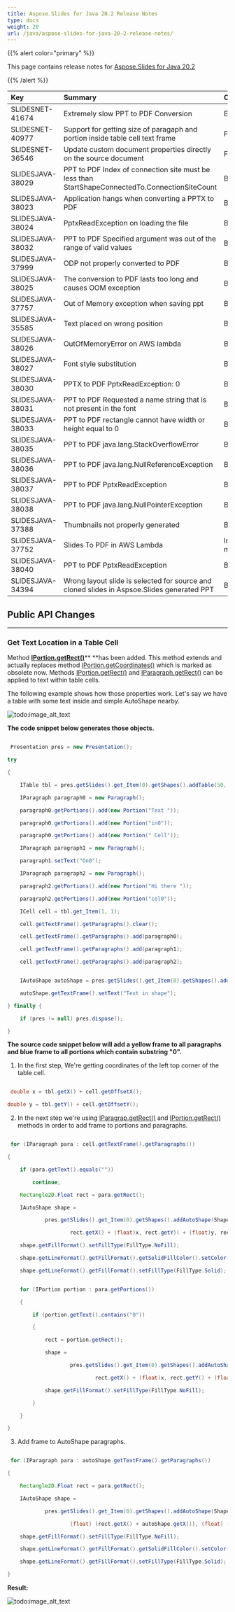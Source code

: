 ```yaml
---
title: Aspose.Slides for Java 20.2 Release Notes
type: docs
weight: 20
url: /java/aspose-slides-for-java-20-2-release-notes/
---
```


{{% alert color="primary" %}} 

This page contains release notes for [Aspose.Slides for Java 20.2](https://repository.aspose.com/repo/com/aspose/aspose-slides/20.2/)

{{% /alert %}} 

|**Key**|**Summary**|**Category**|
| :- | :- | :- |
|SLIDESNET-41674|Extremely slow PPT to PDF Conversion|Enhancement|
|SLIDESNET-40977|Support for getting size of paragaph and portion inside table cell text frame|Feature|
|SLIDESNET-36546|Update custom document properties directly on the source document|Feature|
|SLIDESJAVA-38029|PPT to PDF Index of connection site must be less than StartShapeConnectedTo.ConnectionSiteCount|Bug|
|SLIDESJAVA-38023|Application hangs when converting a PPTX to PDF|Bug|
|SLIDESJAVA-38024|PptxReadException on loading the file|Bug|
|SLIDESJAVA-38032|PPT to PDF Specified argument was out of the range of valid values|Bug|
|SLIDESJAVA-37999|ODP not properly converted to PDF|Bug|
|SLIDESJAVA-38025|The conversion to PDF lasts too long and causes OOM exception|Bug|
|SLIDESJAVA-37757|Out of Memory exception when saving ppt|Bug|
|SLIDESJAVA-35585|Text placed on wrong position|Bug|
|SLIDESJAVA-38026|OutOfMemoryError on AWS lambda|Bug|
|SLIDESJAVA-38027|Font style substitution|Bug|
|SLIDESJAVA-38030|PPTX to PDF PptxReadException: 0|Bug|
|SLIDESJAVA-38031|PPT to PDF Requested a name string that is not present in the font|Bug|
|SLIDESJAVA-38033|PPT to PDF rectangle cannot have width or height equal to 0|Bug|
|SLIDESJAVA-38035|PPT to PDF java.lang.StackOverflowError|Bug|
|SLIDESJAVA-38036|PPT to PDF java.lang.NullReferenceException|Bug|
|SLIDESJAVA-38037|PPT to PDF PptxReadException|Bug|
|SLIDESJAVA-38038|PPT to PDF java.lang.NullPointerException|Bug|
|SLIDESJAVA-37388|Thumbnails not properly generated|Bug|
|SLIDESJAVA-37752|Slides To PDF in AWS Lambda|Image is missing|Bug|
|SLIDESJAVA-38040|PPT to PDF PptxReadException|Bug|
|SLIDESJAVA-34394|Wrong layout slide is selected for source and cloned slides in Aspsoe.Slides generated PPT|Bug|
## **Public API Changes**
-----
### **Get Text Location in a Table Cell**
Method [**IPortion.getRect()**](https://apireference.aspose.com/java/slides/com.aspose.slides/IPortion#getRect--)** **has been added. This method extends and actually replaces method [IPortion.getCoordinates()](https://apireference.aspose.com/java/slides/com.aspose.slides/IPortion#getCoordinates--) which is marked as obsolete now.
Methods [IPortion.getRect()](https://apireference.aspose.com/java/slides/com.aspose.slides/IPortion#getRect--) and [IParagraph.getRect()](https://apireference.aspose.com/java/slides/com.aspose.slides/IParagraph#getRect--) can be applied to text within table cells.

The following example shows how those properties work.
Let's say we have a table with some text inside and simple AutoShape nearby.

![todo:image_alt_text](aspose-slides-for-java-20-2-release-notes_1.png)

**The code snippet below generates those objects.**

``` java

 Presentation pres = new Presentation();

try

{

    ITable tbl = pres.getSlides().get_Item(0).getShapes().addTable(50, 50, new double[] { 50, 70 }, new double[] { 50, 50, 50 });

    IParagraph paragraph0 = new Paragraph();

    paragraph0.getPortions().add(new Portion("Text "));

    paragraph0.getPortions().add(new Portion("in0"));

    paragraph0.getPortions().add(new Portion(" Cell"));

    IParagraph paragraph1 = new Paragraph();

    paragraph1.setText("On0");

    IParagraph paragraph2 = new Paragraph();

    paragraph2.getPortions().add(new Portion("Hi there "));

    paragraph2.getPortions().add(new Portion("col0"));

    ICell cell = tbl.get_Item(1, 1);

    cell.getTextFrame().getParagraphs().clear();

    cell.getTextFrame().getParagraphs().add(paragraph0);

    cell.getTextFrame().getParagraphs().add(paragraph1);

    cell.getTextFrame().getParagraphs().add(paragraph2);


    IAutoShape autoShape = pres.getSlides().get_Item(0).getShapes().addAutoShape(ShapeType.Rectangle, 400, 100, 60, 120);

    autoShape.getTextFrame().setText("Text in shape");

} finally {

    if (pres != null) pres.dispose();

}

```

**The source code snippet below will add a yellow frame to all paragraphs and blue frame to all portions which contain substring "0".**

 1) In the first step, We're getting coordinates of the left top corner of the table cell.

``` java

 double x = tbl.getX() + cell.getOffsetX();

double y = tbl.getY() + cell.getOffsetY();

```

 2) In the next step we're using [IParagrap.getRect()](https://apireference.aspose.com/java/slides/com.aspose.slides/IParagraph#getRect--) and [IPortion.getRect()](https://apireference.aspose.com/java/slides/com.aspose.slides/IPortion#getRect--) methods in order to add frame to portions and paragraphs.

``` java

 for (IParagraph para : cell.getTextFrame().getParagraphs())

{

    if (para.getText().equals(""))

        continue;

    Rectangle2D.Float rect = para.getRect();

    IAutoShape shape =

            pres.getSlides().get_Item(0).getShapes().addAutoShape(ShapeType.Rectangle,

                    rect.getX() + (float)x, rect.getY)( + (float)y, rect.getWidth(), rect.getHeight());

    shape.getFillFormat().setFillType(FillType.NoFill);

    shape.getLineFormat().getFillFormat().getSolidFillColor().setColor(Color.YELLOW);

    shape.getLineFormat().getFillFormat().setFillType(FillType.Solid);


    for (IPortion portion : para.getPortions())

    {

        if (portion.getText().contains("0"))

        {

            rect = portion.getRect();

            shape =

                    pres.getSlides().get_Item(0).getShapes().addAutoShape(ShapeType.Rectangle,

                            rect.getX() + (float)x, rect.getY() + (float)y, rect.getWidth(), rect.getHeight());

            shape.getFillFormat().setFillType(FillType.NoFill);

        }

    }

}

```

 3) Add frame to AutoShape paragraphs.

``` java

 for (IParagraph para : autoShape.getTextFrame().getParagraphs())

{

    Rectangle2D.Float rect = para.getRect();

    IAutoShape shape =

            pres.getSlides().get_Item(0).getShapes().addAutoShape(ShapeType.Rectangle, 

                    (float) (rect.getX() + autoShape.getX()), (float) (rect.getY() + autoShape.getY()), (float) rect.getWidth(), (float) rect.getHeight());

    shape.getFillFormat().setFillType(FillType.NoFill);

    shape.getLineFormat().getFillFormat().getSolidFillColor().setColor(Color.YELLOW);

    shape.getLineFormat().getFillFormat().setFillType(FillType.Solid);

}

```

**Result:**

![todo:image_alt_text](aspose-slides-for-java-20-2-release-notes_2.png)


